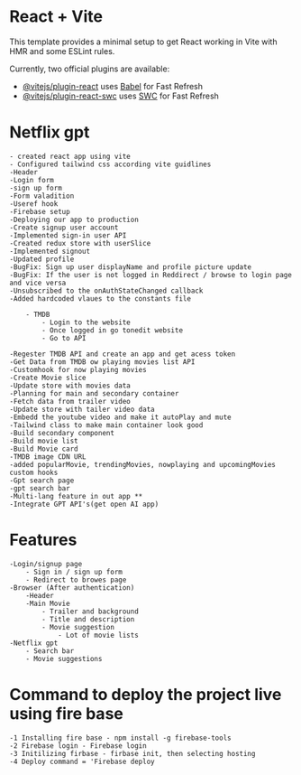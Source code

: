 # React + Vite

This template provides a minimal setup to get React working in Vite with HMR and some ESLint rules.

Currently, two official plugins are available:

- [@vitejs/plugin-react](https://github.com/vitejs/vite-plugin-react/blob/main/packages/plugin-react/README.md) uses [Babel](https://babeljs.io/) for Fast Refresh
- [@vitejs/plugin-react-swc](https://github.com/vitejs/vite-plugin-react-swc) uses [SWC](https://swc.rs/) for Fast Refresh

# Netflix gpt

    - created react app using vite
    - Configured tailwind css according vite guidlines
    -Header
    -Login form
    -sign up form
    -Form valadition
    -Useref hook
    -Firebase setup
    -Deploying our app to production
    -Create signup user account
    -Implemented sign-in user API
    -Created redux store with userSlice
    -Implemented signout
    -Updated profile
    -BugFix: Sign up user displayName and profile picture update
    -BugFix: If the user is not logged in Reddirect / browse to login page and vice versa
    -Unsubscribed to the onAuthStateChanged callback
    -Added hardcoded vlaues to the constants file

        - TMDB
            - Login to the website
            - Once logged in go tonedit website
            - Go to API

    -Regester TMDB API and create an app and get acess token
    -Get Data from TMDB ow playing movies list API
    -Customhook for now playing movies
    -Create Movie slice
    -Update store with movies data
    -Planning for main and secondary container
    -Fetch data from trailer video
    -Update store with tailer video data
    -Embedd the youtube video and make it autoPlay and mute
    -Tailwind class to make main container look good
    -Build secondary component
    -Build movie list
    -Build Movie card
    -TMDB image CDN URL
    -added popularMovie, trendingMovies, nowplaying and upcomingMovies custom hooks
    -Gpt search page
    -gpt search bar
    -Multi-lang feature in out app **
    -Integrate GPT API's(get open AI app)

# Features

    -Login/signup page
        - Sign in / sign up form
        - Redirect to browes page
    -Browser (After authentication)
        -Header
        -Main Movie
            - Trailer and background
            - Title and description
            - Movie suggestion
                - Lot of movie lists
    -Netflix gpt
        - Search bar
        - Movie suggestions

# Command to deploy the project live using fire base

    -1 Installing fire base - npm install -g firebase-tools
    -2 Firebase login - Firebase login
    -3 Initilizing firbase - firbase init, then selecting hosting
    -4 Deploy command = 'Firebase deploy
